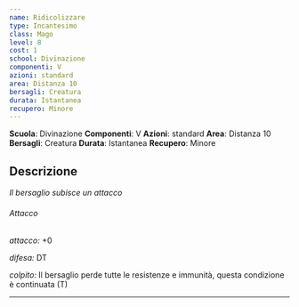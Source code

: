 ```yaml
---
name: Ridicolizzare
type: Incantesimo
class: Mago
level: 8
cost: 1
school: Divinazione
componenti: V
azioni: standard
area: Distanza 10
bersagli: Creatura
durata: Istantanea
recupero: Minore
---
```

**Scuola**: Divinazione
**Componenti**: V
**Azioni**: standard
**Area**: Distanza 10
**Bersagli**: Creatura
**Durata**: Istantanea
**Recupero**: Minore

**Descrizione**
-

*Il bersaglio subisce un attacco*

###### Attacco

*attacco:* +0

*difesa:* DT

*colpito:* Il bersaglio perde tutte le resistenze e immunità, questa condizione è continuata (T)

---